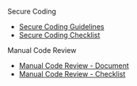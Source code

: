 Secure Coding
* [Secure Coding Guidelines](https://github.com/zachary-peek/KB-Mockup/wiki/Secure-Coding-Guidelines)
* [Secure Coding Checklist](https://github.com/zachary-peek/KB-Mockup/wiki/Secure-Coding-Checklist)

Manual Code Review
* [Manual Code Review - Document](https://github.com/zachary-peek/KB-Mockup/wiki/Manual-Code-Review---Document)
* [Manual Code Review - Checklist](https://github.com/zachary-peek/KB-Mockup/wiki/Manual-Code-Review---Checklist)

